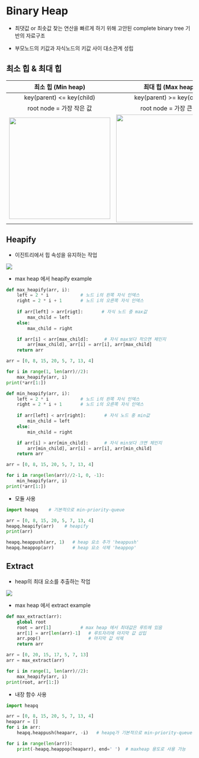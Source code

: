 # Binary Heap

* 최댓값 or 최솟값 찾는 연산을 빠르게 하기 위해 고안된 complete binary tree 기반의 자료구조

* 부모노드의 키값과 자식노드의 키값 사이 대소관계 성립



## 최소 힙 & 최대 힙

| 최소 힙 (Min heap)                                                                                                       | 최대 힙 (Max heap)                                                                                                       |
|:---------------------------------------------------------------------------------------------------------------------:|:---------------------------------------------------------------------------------------------------------------------:|
| key(parent) <= key(child)                                                                                             | key(parent) >= key(child)                                                                                             |
| root node = 가장 작은 값                                                                                                   | root node = 가장 큰 값                                                                                                    |
| <img src="https://blog.kakaocdn.net/dn/Lulip/btq66t3mygU/XhwpPwIBf7gl580EV5cLa0/img.png" title="" alt="" width="273"> | <img src="https://blog.kakaocdn.net/dn/yXt2a/btq7ddSvksp/abjtbzX0kb5mbKWHgS84d1/img.png" title="" alt="" width="290"> |



## Heapify

* 이진트리에서 힙 속성을 유지하는 작업

![](https://blog.kakaocdn.net/dn/Y4nXi/btq7bht5z6Q/mXCNuinbNgPwx9Y399Slo0/img.png)

* max heap 에서 heapify example

```python
def max_heapify(arr, i):
    left = 2 * i            # 노드 i의 왼쪽 자식 인덱스
    right = 2 * i + 1       # 노드 i의 오른쪽 자식 인덱스
    
    if arr[left] > arr[rigt]:       # 자식 노드 중 max값
        max_child = left
    else:
        max_child = right

    if arr[i] < arr[max_child]:      # 자식 max보다 작으면 체인지
        arr[max_child], arr[i] = arr[i], arr[max_child]
    return arr

arr = [0, 8, 15, 20, 5, 7, 13, 4]

for i in range(1, len(arr)//2):
    max_heapify(arr, i)
print(*arr[1:])

```

```python
def min_heapify(arr, i):
    left = 2 * i            # 노드 i의 왼쪽 자식 인덱스
    right = 2 * i + 1       # 노드 i의 오른쪽 자식 인덱스
    
    if arr[left] < arr[right]:       # 자식 노드 중 min값
        min_child = left
    else:
        min_child = right

    if arr[i] > arr[min_child]:      # 자식 min보다 크면 체인지
        arr[min_child], arr[i] = arr[i], arr[min_child]
    return arr

arr = [0, 8, 15, 20, 5, 7, 13, 4]

for i in range(len(arr)//2-1, 0, -1):
    min_heapify(arr, i)
print(*arr[1:])
```

* 모듈 사용

```python
import heapq    # 기본적으로 min-priority-queue

arr = [0, 8, 15, 20, 5, 7, 13, 4]
heapq.heapify(arr)    # heapify
print(arr)

heapq.heappush(arr, 1)   # heap 요소 추가 'heappush'
heapq.heappop(arr)       # heap 요소 삭제 'heappop'
```


## Extract

* heap의 최대 요소를 추출하는 작업

![](https://blog.kakaocdn.net/dn/biLr9R/btq7bgWfv1J/eqB3zOK1DgZJZgimrXkr01/img.png)

* max heap 에서 extract example

```python
def max_extract(arr):
    global root
    root = arr[1]           # max heap 에서 최대값은 루트에 있음
    arr[1] = arr[len(arr)-1]   # 루트자리에 마지막 값 삽입
    arr.pop()                  # 마지막 값 삭제
    return arr

arr = [0, 20, 15, 17, 5, 7, 13]
arr = max_extract(arr)

for i in range(1, len(arr)//2):
    max_heapify(arr, i)
print(root, arr[1:])
```

* 내장 함수 사용
```python
import heapq   

arr = [0, 8, 15, 20, 5, 7, 13, 4]
heaparr = []
for i in arr:
    heapq.heappush(heaparr, -i)   # heapq가 기본적으로 min-priority-queue라서 => -20, -15, -13, -4, -5, -7, -8, 0

for i in range(len(arr)):
    print(-heapq.heappop(heaparr), end=' ')  # maxheap 용도로 사용 가능
```
